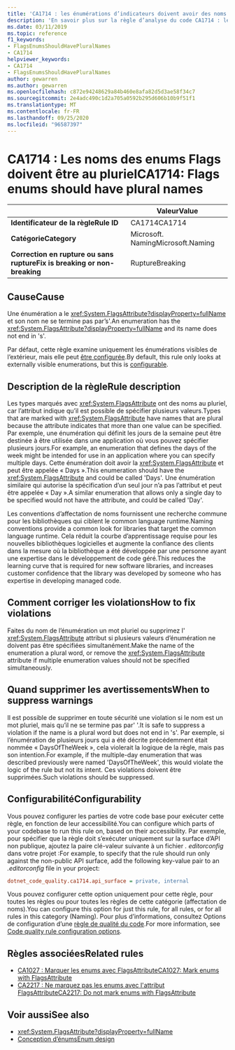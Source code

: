 ```yaml
---
title: 'CA1714 : les énumérations d’indicateurs doivent avoir des noms au pluriel (analyse du code)'
description: 'En savoir plus sur la règle d’analyse du code CA1714 : les énumérations d’indicateurs doivent avoir des noms au pluriel'
ms.date: 03/11/2019
ms.topic: reference
f1_keywords:
- FlagsEnumsShouldHavePluralNames
- CA1714
helpviewer_keywords:
- CA1714
- FlagsEnumsShouldHavePluralNames
author: gewarren
ms.author: gewarren
ms.openlocfilehash: c872e94248629a84b460e8afa82d5d3ae58f34c7
ms.sourcegitcommit: 2e4adc490c1d2a705a0592b295d606b10b9f51f1
ms.translationtype: MT
ms.contentlocale: fr-FR
ms.lasthandoff: 09/25/2020
ms.locfileid: "96587397"
---
```

# <a name="ca1714-flags-enums-should-have-plural-names"></a><span data-ttu-id="77b69-103">CA1714 : Les noms des enums Flags doivent être au pluriel</span><span class="sxs-lookup"><span data-stu-id="77b69-103">CA1714: Flags enums should have plural names</span></span>

| | <span data-ttu-id="77b69-104">Valeur</span><span class="sxs-lookup"><span data-stu-id="77b69-104">Value</span></span> |
|-|-|
| <span data-ttu-id="77b69-105">**Identificateur de la règle**</span><span class="sxs-lookup"><span data-stu-id="77b69-105">**Rule ID**</span></span> |<span data-ttu-id="77b69-106">CA1714</span><span class="sxs-lookup"><span data-stu-id="77b69-106">CA1714</span></span>|
| <span data-ttu-id="77b69-107">**Catégorie**</span><span class="sxs-lookup"><span data-stu-id="77b69-107">**Category**</span></span> |<span data-ttu-id="77b69-108">Microsoft. Naming</span><span class="sxs-lookup"><span data-stu-id="77b69-108">Microsoft.Naming</span></span>|
| <span data-ttu-id="77b69-109">**Correction en rupture ou sans rupture**</span><span class="sxs-lookup"><span data-stu-id="77b69-109">**Fix is breaking or non-breaking**</span></span> |<span data-ttu-id="77b69-110">Rupture</span><span class="sxs-lookup"><span data-stu-id="77b69-110">Breaking</span></span>|

## <a name="cause"></a><span data-ttu-id="77b69-111">Cause</span><span class="sxs-lookup"><span data-stu-id="77b69-111">Cause</span></span>

<span data-ttu-id="77b69-112">Une énumération a le <xref:System.FlagsAttribute?displayProperty=fullName> et son nom ne se termine pas par’s'.</span><span class="sxs-lookup"><span data-stu-id="77b69-112">An enumeration has the <xref:System.FlagsAttribute?displayProperty=fullName> and its name does not end in 's'.</span></span>

<span data-ttu-id="77b69-113">Par défaut, cette règle examine uniquement les énumérations visibles de l’extérieur, mais elle peut [être configurée](#configurability).</span><span class="sxs-lookup"><span data-stu-id="77b69-113">By default, this rule only looks at externally visible enumerations, but this is [configurable](#configurability).</span></span>

## <a name="rule-description"></a><span data-ttu-id="77b69-114">Description de la règle</span><span class="sxs-lookup"><span data-stu-id="77b69-114">Rule description</span></span>

<span data-ttu-id="77b69-115">Les types marqués avec <xref:System.FlagsAttribute> ont des noms au pluriel, car l’attribut indique qu’il est possible de spécifier plusieurs valeurs.</span><span class="sxs-lookup"><span data-stu-id="77b69-115">Types that are marked with <xref:System.FlagsAttribute> have names that are plural because the attribute indicates that more than one value can be specified.</span></span> <span data-ttu-id="77b69-116">Par exemple, une énumération qui définit les jours de la semaine peut être destinée à être utilisée dans une application où vous pouvez spécifier plusieurs jours.</span><span class="sxs-lookup"><span data-stu-id="77b69-116">For example, an enumeration that defines the days of the week might be intended for use in an application where you can specify multiple days.</span></span> <span data-ttu-id="77b69-117">Cette énumération doit avoir la <xref:System.FlagsAttribute> et peut être appelée « Days ».</span><span class="sxs-lookup"><span data-stu-id="77b69-117">This enumeration should have the <xref:System.FlagsAttribute> and could be called 'Days'.</span></span> <span data-ttu-id="77b69-118">Une énumération similaire qui autorise la spécification d’un seul jour n’a pas l’attribut et peut être appelée « Day ».</span><span class="sxs-lookup"><span data-stu-id="77b69-118">A similar enumeration that allows only a single day to be specified would not have the attribute, and could be called 'Day'.</span></span>

<span data-ttu-id="77b69-119">Les conventions d’affectation de noms fournissent une recherche commune pour les bibliothèques qui ciblent le common language runtime.</span><span class="sxs-lookup"><span data-stu-id="77b69-119">Naming conventions provide a common look for libraries that target the common language runtime.</span></span> <span data-ttu-id="77b69-120">Cela réduit la courbe d’apprentissage requise pour les nouvelles bibliothèques logicielles et augmente la confiance des clients dans la mesure où la bibliothèque a été développée par une personne ayant une expertise dans le développement de code géré.</span><span class="sxs-lookup"><span data-stu-id="77b69-120">This reduces the learning curve that is required for new software libraries, and increases customer confidence that the library was developed by someone who has expertise in developing managed code.</span></span>

## <a name="how-to-fix-violations"></a><span data-ttu-id="77b69-121">Comment corriger les violations</span><span class="sxs-lookup"><span data-stu-id="77b69-121">How to fix violations</span></span>

<span data-ttu-id="77b69-122">Faites du nom de l’énumération un mot pluriel ou supprimez l' <xref:System.FlagsAttribute> attribut si plusieurs valeurs d’énumération ne doivent pas être spécifiées simultanément.</span><span class="sxs-lookup"><span data-stu-id="77b69-122">Make the name of the enumeration a plural word, or remove the <xref:System.FlagsAttribute> attribute if multiple enumeration values should not be specified simultaneously.</span></span>

## <a name="when-to-suppress-warnings"></a><span data-ttu-id="77b69-123">Quand supprimer les avertissements</span><span class="sxs-lookup"><span data-stu-id="77b69-123">When to suppress warnings</span></span>

<span data-ttu-id="77b69-124">Il est possible de supprimer en toute sécurité une violation si le nom est un mot pluriel, mais qu’il ne se termine pas par' '.</span><span class="sxs-lookup"><span data-stu-id="77b69-124">It is safe to suppress a violation if the name is a plural word but does not end in 's'.</span></span> <span data-ttu-id="77b69-125">Par exemple, si l’énumération de plusieurs jours qui a été décrite précédemment était nommée « DaysOfTheWeek », cela violerait la logique de la règle, mais pas son intention.</span><span class="sxs-lookup"><span data-stu-id="77b69-125">For example, if the multiple-day enumeration that was described previously were named 'DaysOfTheWeek', this would violate the logic of the rule but not its intent.</span></span> <span data-ttu-id="77b69-126">Ces violations doivent être supprimées.</span><span class="sxs-lookup"><span data-stu-id="77b69-126">Such violations should be suppressed.</span></span>

## <a name="configurability"></a><span data-ttu-id="77b69-127">Configurabilité</span><span class="sxs-lookup"><span data-stu-id="77b69-127">Configurability</span></span>

<span data-ttu-id="77b69-128">Vous pouvez configurer les parties de votre code base pour exécuter cette règle, en fonction de leur accessibilité.</span><span class="sxs-lookup"><span data-stu-id="77b69-128">You can configure which parts of your codebase to run this rule on, based on their accessibility.</span></span> <span data-ttu-id="77b69-129">Par exemple, pour spécifier que la règle doit s’exécuter uniquement sur la surface d’API non publique, ajoutez la paire clé-valeur suivante à un fichier *. editorconfig* dans votre projet :</span><span class="sxs-lookup"><span data-stu-id="77b69-129">For example, to specify that the rule should run only against the non-public API surface, add the following key-value pair to an *.editorconfig* file in your project:</span></span>

```ini
dotnet_code_quality.ca1714.api_surface = private, internal
```

<span data-ttu-id="77b69-130">Vous pouvez configurer cette option uniquement pour cette règle, pour toutes les règles ou pour toutes les règles de cette catégorie (affectation de noms).</span><span class="sxs-lookup"><span data-stu-id="77b69-130">You can configure this option for just this rule, for all rules, or for all rules in this category (Naming).</span></span> <span data-ttu-id="77b69-131">Pour plus d’informations, consultez Options de configuration d’une [règle de qualité du code](../code-quality-rule-options.md).</span><span class="sxs-lookup"><span data-stu-id="77b69-131">For more information, see [Code quality rule configuration options](../code-quality-rule-options.md).</span></span>

## <a name="related-rules"></a><span data-ttu-id="77b69-132">Règles associées</span><span class="sxs-lookup"><span data-stu-id="77b69-132">Related rules</span></span>

- [<span data-ttu-id="77b69-133">CA1027 : Marquer les enums avec FlagsAttribute</span><span class="sxs-lookup"><span data-stu-id="77b69-133">CA1027: Mark enums with FlagsAttribute</span></span>](ca1027.md)
- [<span data-ttu-id="77b69-134">CA2217 : Ne marquez pas les enums avec l'attribut FlagsAttribute</span><span class="sxs-lookup"><span data-stu-id="77b69-134">CA2217: Do not mark enums with FlagsAttribute</span></span>](ca2217.md)

## <a name="see-also"></a><span data-ttu-id="77b69-135">Voir aussi</span><span class="sxs-lookup"><span data-stu-id="77b69-135">See also</span></span>

- <xref:System.FlagsAttribute?displayProperty=fullName>
- [<span data-ttu-id="77b69-136">Conception d’énums</span><span class="sxs-lookup"><span data-stu-id="77b69-136">Enum design</span></span>](../../../standard/design-guidelines/enum.md)
